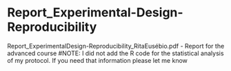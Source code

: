 # Report_Experimental-Design-Reproducibility

Report_ExperimentalDesign-Reproducibility_RitaEusébio.pdf - Report for the advanced course
#NOTE: I did not add the R code for the statistical analysis of my protocol. If you need that information please let me know
